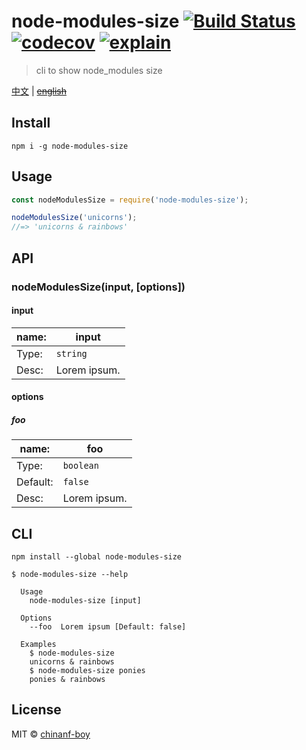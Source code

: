 # node-modules-size [![Build Status](https://travis-ci.org/chinanf-boy/node-modules-size.svg?branch=master)](https://travis-ci.org/chinanf-boy/node-modules-size) [![codecov](https://codecov.io/gh/chinanf-boy/node-modules-size/badge.svg?branch=master)](https://codecov.io/gh/chinanf-boy/node-modules-size?branch=master) [![explain](http://llever.com/explain.svg)](https://github.com/chinanf-boy/node-modules-size-explain)

> cli to show node_modules size

[中文](./readme.md) | ~~[english](./readme.en.md)~~

## Install



```
npm i -g node-modules-size
```




## Usage

```js
const nodeModulesSize = require('node-modules-size');

nodeModulesSize('unicorns');
//=> 'unicorns & rainbows'
```


## API

### nodeModulesSize(input, [options])

#### input

name: | input
---------|----------
Type: | `string`
Desc: | Lorem ipsum.

#### options

##### foo

 name: | foo
---------|----------
Type: | `boolean`
Default: | `false`
Desc: | Lorem ipsum.


## CLI

```
npm install --global node-modules-size
```

```
$ node-modules-size --help

  Usage
    node-modules-size [input]

  Options
    --foo  Lorem ipsum [Default: false]

  Examples
    $ node-modules-size
    unicorns & rainbows
    $ node-modules-size ponies
    ponies & rainbows
```


## License

MIT © [chinanf-boy](http://llever.com)

